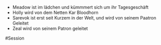 - Meadow ist im lädchen und kümmmert sich um ihr Tagesgeschäft
- Holly wird von dem Netten Kar Bloodhorn 
- Sarevok ist erst seit Kurzem in der Welt, und wird von seinem Paatron Geleitet
- Zeal wird von seinem Patron geleitet 

#Session